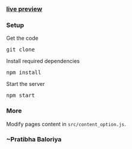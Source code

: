 

### [live preview](https://Pratibha2411.github.io/portfolio/)



### Setup

Get the code

<pre>git clone <url></pre>
 
Install required dependencies

<pre>npm install</pre>


Start the server

<pre>npm start</pre>

### More

Modify pages content in  `src/content_option.js`.

### ~Pratibha Baloriya


